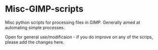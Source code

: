 # Misc-GIMP-scripts
Misc python scripts for processing files in GIMP. Generally aimed at automating simple processes.

Open for general use/modificaion - if you do improve on any of the scrips, please add the changes here.
